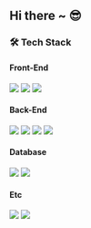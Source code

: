 ## Hi there ~ 😎

### 🛠 Tech Stack

#### Front-End
<img src="https://img.shields.io/badge/HTML5-E34F26?style=flat-square&logo=HTML5&logoColor=white"/> <img src="https://img.shields.io/badge/CSS3-1572B6?style=flat-square&logo=CSS3&logoColor=white"/> <img src="https://img.shields.io/badge/JavaScript-F7DF1E?style=flat-square&logo=JavaScript&logoColor=white"/>

#### Back-End
<img src="https://img.shields.io/badge/Java-007396?style=flat-square&logo=Java&logoColor=white"/> <img src="https://img.shields.io/badge/Spring-6DB33F?style=flat-square&logo=Spring&logoColor=white"/> <img src="https://img.shields.io/badge/AWS%20EC2%20&%20RDS-232F3E?style=flat-square&logo=AWS&logoColor=white"/> <img src="https://img.shields.io/badge/C%23-239120?style=flat-square&logo=C%20sharp&logoColor=white"/>

#### Database
<img src="https://img.shields.io/badge/Oracle-F80000?style=flat-square&logo=Oracle&logoColor=white"/> <img src="https://img.shields.io/badge/MSSQL-CC2927?style=flat-square&logo=Microsoft SQL Server&logoColor=white"/>

#### Etc
<img src="https://img.shields.io/badge/Git%20%2F%20GitHub-181717?style=flat-square&logo=GitHub&logoColor=white"/> <img src="https://img.shields.io/badge/SVN-809CC9?style=flat-square&logo=Subversion&logoColor=white"/>


